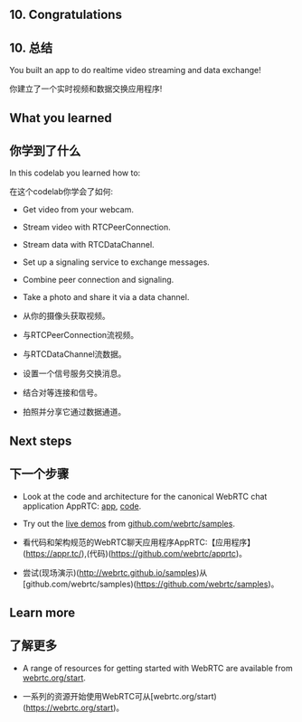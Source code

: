 ## 10. Congratulations

## 10. 总结

You built an app to do realtime video streaming and data exchange!

你建立了一个实时视频和数据交换应用程序!

## What you learned

## 你学到了什么

In this codelab you learned how to:

在这个codelab你学会了如何:

- Get video from your webcam.
- Stream video with RTCPeerConnection.
- Stream data with RTCDataChannel.
- Set up a signaling service to exchange messages.
- Combine peer connection and signaling.
- Take a photo and share it via a data channel.

- 从你的摄像头获取视频。
- 与RTCPeerConnection流视频。
- 与RTCDataChannel流数据。
- 设置一个信号服务交换消息。
- 结合对等连接和信号。
- 拍照并分享它通过数据通道。

## Next steps

## 下一个步骤

- Look at the code and architecture for the canonical WebRTC chat application AppRTC: [app](https://appr.tc/), [code](https://github.com/webrtc/apprtc).
- Try out the [live demos](http://webrtc.github.io/samples) from [github.com/webrtc/samples](https://github.com/webrtc/samples).

- 看代码和架构规范的WebRTC聊天应用程序AppRTC:【应用程序】(https://appr.tc/),(代码)(https://github.com/webrtc/apprtc)。
- 尝试(现场演示)(http://webrtc.github.io/samples)从[github.com/webrtc/samples)(https://github.com/webrtc/samples)。

## Learn more

## 了解更多

- A range of resources for getting started with WebRTC are available from [webrtc.org/start](https://webrtc.org/start).

- 一系列的资源开始使用WebRTC可从[webrtc.org/start)(https://webrtc.org/start)。

